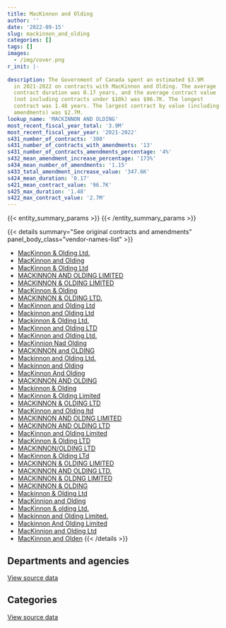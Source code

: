 ```yaml
---
title: MacKinnon and Olding
author: ''
date: '2022-09-15'
slug: mackinnon_and_olding
categories: []
tags: []
images:
  - /img/cover.png
r_init: |-
  
description: The Government of Canada spent an estimated $3.9M
  in 2021-2022 on contracts with MacKinnon and Olding. The average
  contract duration was 0.17 years, and the average contract value
  (not including contracts under $10k) was $96.7K. The longest
  contract was 1.48 years. The largest contract by value (including
  amendments) was $2.7M.
lookup_name: 'MACKINNON AND OLDING'
most_recent_fiscal_year_total: '3.9M'
most_recent_fiscal_year_year: '2021-2022'
s431_number_of_contracts: '300'
s431_number_of_contracts_with_amendments: '13'
s431_number_of_contracts_amendments_percentage: '4%'
s432_mean_amendment_increase_percentage: '173%'
s434_mean_number_of_amendments: '1.15'
s433_total_amendment_increase_value: '347.6K'
s424_mean_duration: '0.17'
s421_mean_contract_value: '96.7K'
s425_max_duration: '1.48'
s422_max_contract_value: '2.7M'
---
```


<script src="/rmarkdown-libs/htmlwidgets/htmlwidgets.js"></script>
<link href="/rmarkdown-libs/datatables-css/datatables-crosstalk.css" rel="stylesheet" />
<script src="/rmarkdown-libs/datatables-binding/datatables.js"></script>
<script src="/rmarkdown-libs/jquery/jquery-3.6.0.min.js"></script>
<link href="/rmarkdown-libs/dt-core-bootstrap/css/dataTables.bootstrap.min.css" rel="stylesheet" />
<link href="/rmarkdown-libs/dt-core-bootstrap/css/dataTables.bootstrap.extra.css" rel="stylesheet" />
<script src="/rmarkdown-libs/dt-core-bootstrap/js/jquery.dataTables.min.js"></script>
<script src="/rmarkdown-libs/dt-core-bootstrap/js/dataTables.bootstrap.min.js"></script>
<link href="/rmarkdown-libs/crosstalk/css/crosstalk.min.css" rel="stylesheet" />
<script src="/rmarkdown-libs/crosstalk/js/crosstalk.min.js"></script>
<script src="/rmarkdown-libs/htmlwidgets/htmlwidgets.js"></script>
<link href="/rmarkdown-libs/datatables-css/datatables-crosstalk.css" rel="stylesheet" />
<script src="/rmarkdown-libs/datatables-binding/datatables.js"></script>
<script src="/rmarkdown-libs/jquery/jquery-3.6.0.min.js"></script>
<link href="/rmarkdown-libs/dt-core-bootstrap/css/dataTables.bootstrap.min.css" rel="stylesheet" />
<link href="/rmarkdown-libs/dt-core-bootstrap/css/dataTables.bootstrap.extra.css" rel="stylesheet" />
<script src="/rmarkdown-libs/dt-core-bootstrap/js/jquery.dataTables.min.js"></script>
<script src="/rmarkdown-libs/dt-core-bootstrap/js/dataTables.bootstrap.min.js"></script>
<link href="/rmarkdown-libs/crosstalk/css/crosstalk.min.css" rel="stylesheet" />
<script src="/rmarkdown-libs/crosstalk/js/crosstalk.min.js"></script>

{{< entity_summary_params >}}
{{< /entity_summary_params >}}

{{< details summary="See original contracts and amendments" panel_body_class="vendor-names-list" >}}
- [MacKinnon & Olding Ltd.](https://search.open.canada.ca/en/ct/?sort=contract_value_f%20desc&page=1&search_text=%22MacKinnon%20%26%20Olding%20Ltd.%22)
- [MacKinnon and Olding](https://search.open.canada.ca/en/ct/?sort=contract_value_f%20desc&page=1&search_text=%22MacKinnon%20and%20Olding%22)
- [MacKinnon & Olding Ltd](https://search.open.canada.ca/en/ct/?sort=contract_value_f%20desc&page=1&search_text=%22MacKinnon%20%26%20Olding%20Ltd%22)
- [MACKINNON AND OLDING LIMITED](https://search.open.canada.ca/en/ct/?sort=contract_value_f%20desc&page=1&search_text=%22MACKINNON%20AND%20OLDING%20LIMITED%22)
- [MACKINNON & OLDING LIMITED](https://search.open.canada.ca/en/ct/?sort=contract_value_f%20desc&page=1&search_text=%22MACKINNON%20%26%20OLDING%20LIMITED%22)
- [MacKinnon & Olding](https://search.open.canada.ca/en/ct/?sort=contract_value_f%20desc&page=1&search_text=%22MacKinnon%20%26%20Olding%22)
- [MACKINNON & OLDING LTD.](https://search.open.canada.ca/en/ct/?sort=contract_value_f%20desc&page=1&search_text=%22MACKINNON%20%26%20OLDING%20LTD.%22)
- [MacKinnon and Olding Ltd](https://search.open.canada.ca/en/ct/?sort=contract_value_f%20desc&page=1&search_text=%22MacKinnon%20and%20Olding%20Ltd%22)
- [Mackinnon and Olding Ltd](https://search.open.canada.ca/en/ct/?sort=contract_value_f%20desc&page=1&search_text=%22Mackinnon%20and%20Olding%20Ltd%22)
- [Mackinnon & Olding Ltd.](https://search.open.canada.ca/en/ct/?sort=contract_value_f%20desc&page=1&search_text=%22Mackinnon%20%26%20Olding%20Ltd.%22)
- [MacKinnon and Olding LTD](https://search.open.canada.ca/en/ct/?sort=contract_value_f%20desc&page=1&search_text=%22MacKinnon%20and%20Olding%20LTD%22)
- [MacKinnon and Olding Ltd.](https://search.open.canada.ca/en/ct/?sort=contract_value_f%20desc&page=1&search_text=%22MacKinnon%20and%20Olding%20Ltd.%22)
- [MacKinnion Nad Olding](https://search.open.canada.ca/en/ct/?sort=contract_value_f%20desc&page=1&search_text=%22MacKinnion%20Nad%20Olding%22)
- [MACKINNON and OLDING](https://search.open.canada.ca/en/ct/?sort=contract_value_f%20desc&page=1&search_text=%22MACKINNON%20and%20OLDING%22)
- [Mackinnon and Olding Ltd.](https://search.open.canada.ca/en/ct/?sort=contract_value_f%20desc&page=1&search_text=%22Mackinnon%20and%20Olding%20Ltd.%22)
- [Mackinnon and Olding](https://search.open.canada.ca/en/ct/?sort=contract_value_f%20desc&page=1&search_text=%22Mackinnon%20and%20Olding%22)
- [MacKinnon And Olding](https://search.open.canada.ca/en/ct/?sort=contract_value_f%20desc&page=1&search_text=%22MacKinnon%20And%20Olding%22)
- [MACKINNON AND OLDING](https://search.open.canada.ca/en/ct/?sort=contract_value_f%20desc&page=1&search_text=%22MACKINNON%20AND%20OLDING%22)
- [Mackinnon & Olding](https://search.open.canada.ca/en/ct/?sort=contract_value_f%20desc&page=1&search_text=%22Mackinnon%20%26%20Olding%22)
- [MacKinnon & Olding Limited](https://search.open.canada.ca/en/ct/?sort=contract_value_f%20desc&page=1&search_text=%22MacKinnon%20%26%20Olding%20Limited%22)
- [MACKINNON & OLDING LTD](https://search.open.canada.ca/en/ct/?sort=contract_value_f%20desc&page=1&search_text=%22MACKINNON%20%26%20OLDING%20LTD%22)
- [MacKinnon and Olding ltd](https://search.open.canada.ca/en/ct/?sort=contract_value_f%20desc&page=1&search_text=%22MacKinnon%20and%20Olding%20ltd%22)
- [MACKINNON AND OLDNG LIMITED](https://search.open.canada.ca/en/ct/?sort=contract_value_f%20desc&page=1&search_text=%22MACKINNON%20AND%20OLDNG%20LIMITED%22)
- [MACKINNON AND OLDING LTD](https://search.open.canada.ca/en/ct/?sort=contract_value_f%20desc&page=1&search_text=%22MACKINNON%20AND%20OLDING%20LTD%22)
- [MacKinnon and Olding Limited](https://search.open.canada.ca/en/ct/?sort=contract_value_f%20desc&page=1&search_text=%22MacKinnon%20and%20Olding%20Limited%22)
- [MacKinnon & Olding LTD](https://search.open.canada.ca/en/ct/?sort=contract_value_f%20desc&page=1&search_text=%22MacKinnon%20%26%20Olding%20LTD%22)
- [MACKINNON/OLDING LTD](https://search.open.canada.ca/en/ct/?sort=contract_value_f%20desc&page=1&search_text=%22MACKINNON%2fOLDING%20LTD%22)
- [MacKinnon & Olding LTd](https://search.open.canada.ca/en/ct/?sort=contract_value_f%20desc&page=1&search_text=%22MacKinnon%20%26%20Olding%20LTd%22)
- [MACKINNON & OLDING LIMITED](https://search.open.canada.ca/en/ct/?sort=contract_value_f%20desc&page=1&search_text=%22MACKINNON%20%20%26%20OLDING%20LIMITED%22)
- [MACKINNON AND OLDING LTD.](https://search.open.canada.ca/en/ct/?sort=contract_value_f%20desc&page=1&search_text=%22MACKINNON%20AND%20OLDING%20LTD.%22)
- [MACKINNON & OLDNG LIMITED](https://search.open.canada.ca/en/ct/?sort=contract_value_f%20desc&page=1&search_text=%22MACKINNON%20%26%20OLDNG%20LIMITED%22)
- [MACKINNON & OLDING](https://search.open.canada.ca/en/ct/?sort=contract_value_f%20desc&page=1&search_text=%22MACKINNON%20%26%20OLDING%22)
- [Mackinnon & Olding Ltd](https://search.open.canada.ca/en/ct/?sort=contract_value_f%20desc&page=1&search_text=%22Mackinnon%20%26%20Olding%20Ltd%22)
- [MacKinnion and Olding](https://search.open.canada.ca/en/ct/?sort=contract_value_f%20desc&page=1&search_text=%22MacKinnion%20and%20Olding%22)
- [MacKinnon & olding Ltd.](https://search.open.canada.ca/en/ct/?sort=contract_value_f%20desc&page=1&search_text=%22MacKinnon%20%26%20olding%20Ltd.%22)
- [Mackinnon and Olding Limited.](https://search.open.canada.ca/en/ct/?sort=contract_value_f%20desc&page=1&search_text=%22Mackinnon%20and%20Olding%20Limited.%22)
- [Mackinnon And Olding Limited](https://search.open.canada.ca/en/ct/?sort=contract_value_f%20desc&page=1&search_text=%22Mackinnon%20And%20Olding%20Limited%22)
- [MacKinnion and Olding Ltd](https://search.open.canada.ca/en/ct/?sort=contract_value_f%20desc&page=1&search_text=%22MacKinnion%20and%20Olding%20Ltd%22)
- [MacKinnon and Olden](https://search.open.canada.ca/en/ct/?sort=contract_value_f%20desc&page=1&search_text=%22MacKinnon%20and%20Olden%22)
{{< /details >}}

## Departments and agencies

<div id="htmlwidget-1" style="width:100%;height:auto;" class="datatables html-widget"></div>
<script type="application/json" data-for="htmlwidget-1">{"x":{"style":"bootstrap","filter":"none","vertical":false,"data":[["<a href=\"/departments/dfo-mpo/\">Fisheries and Oceans Canada<\/a>","<a href=\"/departments/dnd-mdn/\">National Defence<\/a>"],[73295.25,4661112.61],[null,5733402.58],[82084.7,7068686.45],[13103.1,3884128.6]],"container":"<table class=\"table table-striped table-hover row-border order-column display\">\n  <thead>\n    <tr>\n      <th>Department<\/th>\n      <th>2018-2019<\/th>\n      <th>2019-2020<\/th>\n      <th>2020-2021<\/th>\n      <th>2021-2022<\/th>\n    <\/tr>\n  <\/thead>\n<\/table>","options":{"order":[[4,"desc"]],"pageLength":10,"autoWidth":true,"columnDefs":[{"targets":1,"render":"function(data, type, row, meta) {\n    return type !== 'display' ? data : DTWidget.formatCurrency(data, \"$\", 2, 3, \",\", \".\", true, null);\n  }"},{"targets":2,"render":"function(data, type, row, meta) {\n    return type !== 'display' ? data : DTWidget.formatCurrency(data, \"$\", 2, 3, \",\", \".\", true, null);\n  }"},{"targets":3,"render":"function(data, type, row, meta) {\n    return type !== 'display' ? data : DTWidget.formatCurrency(data, \"$\", 2, 3, \",\", \".\", true, null);\n  }"},{"targets":4,"render":"function(data, type, row, meta) {\n    return type !== 'display' ? data : DTWidget.formatCurrency(data, \"$\", 2, 3, \",\", \".\", true, null);\n  }"},{"width":"16%","targets":[1,2,3,4]},{"className":"dt-right","targets":[1,2,3,4]}],"orderClasses":false}},"evals":["options.columnDefs.0.render","options.columnDefs.1.render","options.columnDefs.2.render","options.columnDefs.3.render"],"jsHooks":[]}</script>
<p class="text-right">
<a href="https://github.com/GoC-Spending/contracts-data/tree/main/data/out/vendors/mackinnon_and_olding/summary_by_fiscal_year_by_department.csv" class="source-data-link btn btn-link">View source data</a>
</p>

## Categories

<div id="htmlwidget-2" style="width:100%;height:auto;" class="datatables html-widget"></div>
<script type="application/json" data-for="htmlwidget-2">{"x":{"style":"bootstrap","filter":"none","vertical":false,"data":[["<a href=\"/categories/facilities_and_construction/\">Facilities and construction<\/a>","<a href=\"/categories/defence/\">Defence<\/a>","<a href=\"/categories/transportation_and_logistics/\">Transportation and logistics<\/a>","<a href=\"/categories/industrial_products_and_services/\">Industrial products and services<\/a>"],[50824.25,2826413.73,22471,1834698.87],[null,3444834.76,null,2288567.82],[null,5727259.75,82084.7,1341426.7],[null,2120770.92,13103.1,1763357.69]],"container":"<table class=\"table table-striped table-hover row-border order-column display\">\n  <thead>\n    <tr>\n      <th>Category<\/th>\n      <th>2018-2019<\/th>\n      <th>2019-2020<\/th>\n      <th>2020-2021<\/th>\n      <th>2021-2022<\/th>\n    <\/tr>\n  <\/thead>\n<\/table>","options":{"order":[[4,"desc"]],"dom":"t","pageLength":30,"autoWidth":true,"columnDefs":[{"targets":1,"render":"function(data, type, row, meta) {\n    return type !== 'display' ? data : DTWidget.formatCurrency(data, \"$\", 2, 3, \",\", \".\", true, null);\n  }"},{"targets":2,"render":"function(data, type, row, meta) {\n    return type !== 'display' ? data : DTWidget.formatCurrency(data, \"$\", 2, 3, \",\", \".\", true, null);\n  }"},{"targets":3,"render":"function(data, type, row, meta) {\n    return type !== 'display' ? data : DTWidget.formatCurrency(data, \"$\", 2, 3, \",\", \".\", true, null);\n  }"},{"targets":4,"render":"function(data, type, row, meta) {\n    return type !== 'display' ? data : DTWidget.formatCurrency(data, \"$\", 2, 3, \",\", \".\", true, null);\n  }"},{"width":"16%","targets":[1,2,3,4]},{"className":"dt-right","targets":[1,2,3,4]}],"orderClasses":false,"lengthMenu":[10,25,30,50,100]}},"evals":["options.columnDefs.0.render","options.columnDefs.1.render","options.columnDefs.2.render","options.columnDefs.3.render"],"jsHooks":[]}</script>
<p class="text-right">
<a href="https://github.com/GoC-Spending/contracts-data/tree/main/data/out/vendors/mackinnon_and_olding/summary_by_fiscal_year_by_category.csv" class="source-data-link btn btn-link">View source data</a>
</p>
